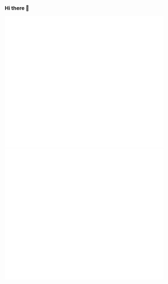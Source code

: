 ### Hi there 👋

![](https://raw.githubusercontent.com/eznavy/gh-rewards/master/generated/overview.svg#gh-dark-mode-only)
![](https://raw.githubusercontent.com/eznavy/gh-rewards/master/generated/overview.svg#gh-light-mode-only)
